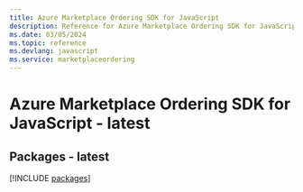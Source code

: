 ```yaml
---
title: Azure Marketplace Ordering SDK for JavaScript
description: Reference for Azure Marketplace Ordering SDK for JavaScript
ms.date: 03/05/2024
ms.topic: reference
ms.devlang: javascript
ms.service: marketplaceordering
---
```

# Azure Marketplace Ordering SDK for JavaScript - latest
## Packages - latest
[!INCLUDE [packages](marketplace-ordering-index.md)]